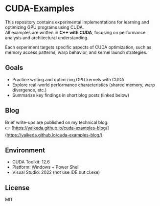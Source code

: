 # CUDA-Examples

This repository contains experimental implementations for learning and optimizing GPU programs using CUDA.  
All examples are written in **C++ with CUDA**, focusing on performance analysis and architectural understanding.

Each experiment targets specific aspects of CUDA optimization, such as memory access patterns, warp behavior, and kernel launch strategies.

## Goals

- Practice writing and optimizing GPU kernels with CUDA
- Explore real-world performance characteristics (shared memory, warp divergence, etc.)
- Summarize key findings in short blog posts (linked below)

## Blog

Brief write-ups are published on my technical blog:  
👉 [https://yaikeda.github.io/cuda-examples-blog/](https://yaikeda.github.io/cuda-examples-blog/)

## Environment

- CUDA Toolkit: 12.6
- Platform: Windows + Power Shell
- Visual Studio: 2022 (not use IDE but cl.exe)
<!--- Profiling: Nsight Systems / Nsight Compute-->

## License

MIT
